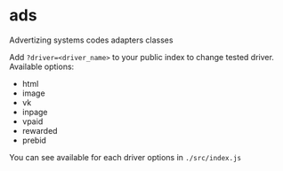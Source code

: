 # ads
Advertizing systems codes adapters classes

Add ```?driver=<driver_name>``` to your public index to change tested driver.
Available options:
 - html
 - image
 - vk
 - inpage
 - vpaid
 - rewarded
 - prebid

 You can see available for each driver options in ```./src/index.js```
